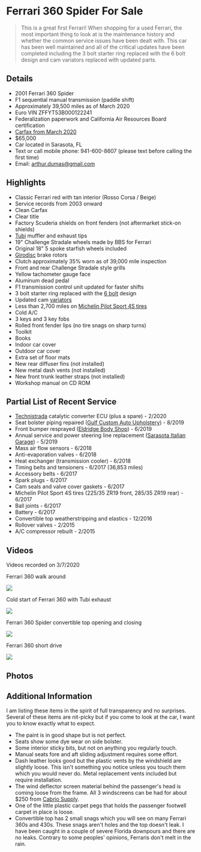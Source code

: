 # Ferrari 360 Spider For Sale

> This is a great first Ferrari! When shopping for a used Ferrari, the most important thing to look at is the maintenance history and whether the common service issues have been dealt with. This car has been well maintained and all of the critical updates have been completed including the 3 bolt starter ring replaced with the 6 bolt design and cam variators replaced with updated parts.

## Details

- 2001 Ferrari 360 Spider
- F1 sequential manual transmission (paddle shift)
- Approximately 39,500 miles as of March 2020
- Euro VIN ZFFYT53B000122241
- Federalization paperwork and California Air Resources Board certification
- [Carfax from March 2020](https://drive.google.com/file/d/1A6mxrPsFq5bFn9JjkoczySHgSviKQSPN/view?usp=sharing)
- $65,000
- Car located in Sarasota, FL
- Text or call mobile phone: 941-600-8607 (please text before calling the first time)
- Email: <arthur.dumas@gmail.com>

## Highlights

- Classic Ferrari red with tan interior (Rosso Corsa / Beige)
- Service records from 2003 onward
- Clean Carfax
- Clear title
- Factory Scuderia shields on front fenders (not aftermarket stick-on shields)
- [Tubi](https://www.tubistyle.it/ferrari-360-modena-spider-challenge-stradale-exhaust-system/?lang=en) muffler and exhaust tips
- 19" Challenge Stradale wheels made by BBS for Ferrari
- Original 18" 5 spoke starfish wheels included
- [Girodisc](https://www.girodisc.com/Rotors_c_495.html) brake rotors
- Clutch approximately 35% worn as of 39,000 mile inspection
- Front and rear Challenge Stradale style grills
- Yellow tachometer gauge face
- Aluminum dead pedal
- F1 transmission control unit updated for faster shifts
- 3 bolt starter ring replaced with the [6 bolt](https://aldousvoice.com/2012/11/29/ferrari-starter-360-ring-gear-update/) design
- Updated cam [variators](https://aldousvoice.com/2013/01/23/ferrari-360-phase-variator/)
- Less than 2,700 miles on [Michelin Pilot Sport 4S tires](https://www.michelinman.com/tires/pilot/pilot-sport-4s.html)
- Cold A/C
- 3 keys and 3 key fobs
- Rolled front fender lips (no tire snags on sharp turns)
- Toolkit
- Books
- Indoor car cover
- Outdoor car cover
- Extra set of floor mats
- New rear diffuser fins (not installed)
- New metal dash vents (not installed)
- New front trunk leather straps (not installed)
- Workshop manual on CD ROM

## Partial List of Recent Service

- [Technistrada](https://technistrada.com/) catalytic converter ECU (plus a spare) - 2/2020
- Seat bolster piping repaired ([Gulf Custom Auto Upholstery](https://www.facebook.com/GulfCustomAuto)) - 8/2019
- Front bumper resprayed ([Eldridge Body Shop](https://eldridgebodyshop.com/)) - 6/2019
- Annual service and power steering line replacement ([Sarasota Italian Garage](https://www.sarasotaitaliangarage.com/)) - 5/2019
- Mass air flow sensors - 6/2018
- Anti-evaporation valves - 6/2018
- Heat exchanger (transmission cooler) - 6/2018
- Timing belts and tensioners - 6/2017 (36,853 miles)
- Accessory belts - 6/2017
- Spark plugs - 6/2017
- Cam seals and valve cover gaskets - 6/2017
- Michelin Pilot Sport 4S tires (225/35 ZR19 front, 285/35 ZR19 rear) - 6/2017
- Ball joints - 6/2017
- Battery - 6/2017
- Convertible top weatherstripping and elastics - 12/2016
- Rollover valves - 2/2015
- A/C compressor rebuilt - 2/2015

## Videos

Videos recorded on 3/7/2020

Ferrari 360 walk around

[![](http://img.youtube.com/vi/qzNCOGe2J0o/0.jpg)](http://www.youtube.com/watch?v=qzNCOGe2J0o "Ferrari 360 walk around")

Cold start of Ferrari 360 with Tubi exhaust

[![](http://img.youtube.com/vi/bSbHwoZ_i7Q/0.jpg)](http://www.youtube.com/watch?v=bSbHwoZ_i7Q "Cold start of Ferrari 360 with Tubi exhaust")

Ferrari 360 Spider convertible top opening and closing

[![](http://img.youtube.com/vi/Oz7zv4eXOrM/0.jpg)](http://www.youtube.com/watch?v=Oz7zv4eXOrM "Ferrari 360 Spider convertible top opening and closing")

Ferrari 360 short drive

[![](http://img.youtube.com/vi/vm5Ctc4Crw8/0.jpg)](http://www.youtube.com/watch?v=vm5Ctc4Crw8 "Ferrari 360 short drive")

## Photos

## Additional Information

I am listing these items in the spirit of full transparency and no surprises. Several of these items are nit-picky but if you come to look at the car, I want you to know exactly what to expect.

- The paint is in good shape but is not perfect.
- Seats show some dye wear on side bolster.
- Some interior sticky bits, but not on anything you regularly touch.
- Manual seats fore and aft sliding adjustment requires some effort.
- Dash leather looks good but the plastic vents by the windshield are slightly loose. This isn't something you notice unless you touch them which you would never do. Metal replacement vents included but require installation.
- The wind deflector screen material behind the passenger's head is coming loose from the frame. All 3 windscreens can be had for about $250 from [Cabrio Supply](https://www.cabriosupply.com/ferrari-360-und-f430-spider-wind-deflector-2000-2009).
- One of the little plastic carpet pegs that holds the passenger footwell carpet in place is loose.
- Convertible top has 2 small snags which you will see on many Ferrari 360s and 430s. These snags aren't holes and the top doesn't leak. I have been caught in a couple of severe Florida downpours and there are no leaks. Contrary to some peoples' opinions, Ferraris don't melt in the rain.
